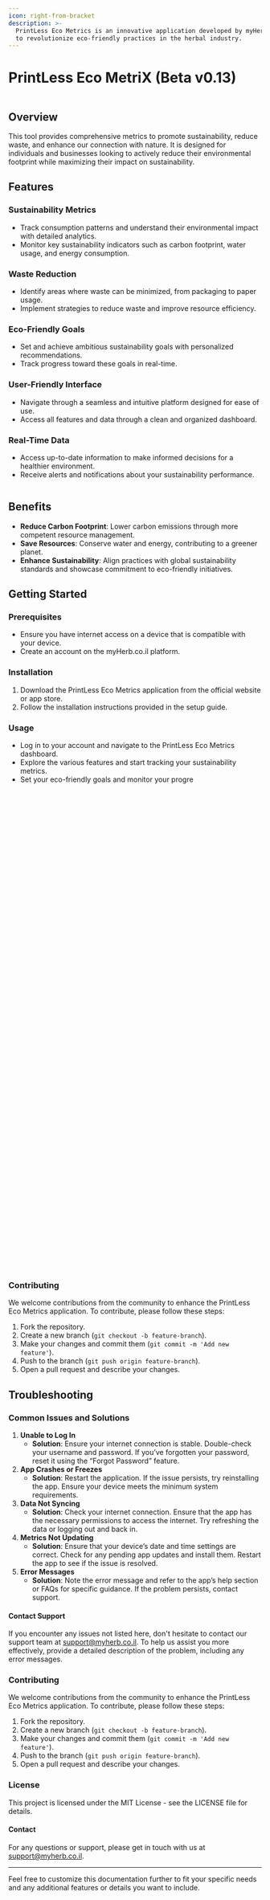 ```yaml
---
icon: right-from-bracket
description: >-
  PrintLess Eco Metrics is an innovative application developed by myHerb.co.il
  to revolutionize eco-friendly practices in the herbal industry.
---
```


# PrintLess Eco MetriX (Beta v0.13)

<figure><img src="../../../.gitbook/assets/A-112-Designer - 2024-11-09T183522.887-PrintLess Eco Metrics--myherb-app-01.jpeg" alt=""><figcaption></figcaption></figure>

## Overview

This tool provides comprehensive metrics to promote sustainability, reduce waste, and enhance our connection with nature. It is designed for individuals and businesses looking to actively reduce their environmental footprint while maximizing their impact on sustainability.

## Features

### Sustainability Metrics

* Track consumption patterns and understand their environmental impact with detailed analytics.
* Monitor key sustainability indicators such as carbon footprint, water usage, and energy consumption.

### Waste Reduction

* Identify areas where waste can be minimized, from packaging to paper usage.
* Implement strategies to reduce waste and improve resource efficiency.

### Eco-Friendly Goals

* Set and achieve ambitious sustainability goals with personalized recommendations.
* Track progress toward these goals in real-time.

### User-Friendly Interface

* Navigate through a seamless and intuitive platform designed for ease of use.
* Access all features and data through a clean and organized dashboard.

### Real-Time Data

* Access up-to-date information to make informed decisions for a healthier environment.
* Receive alerts and notifications about your sustainability performance.

<figure><img src="../../../.gitbook/assets/A-11-Designer - 2024-11-09T183233.148-PrintLess Eco Metrics--myherb-app-01.jpeg" alt=""><figcaption></figcaption></figure>

## Benefits

* **Reduce Carbon Footprint**: Lower carbon emissions through more competent resource management.
* **Save Resources**: Conserve water and energy, contributing to a greener planet.
* **Enhance Sustainability**: Align practices with global sustainability standards and showcase commitment to eco-friendly initiatives.

## Getting Started

### Prerequisites

* Ensure you have internet access on a device that is compatible with your device.
* Create an account on the myHerb.co.il platform.

### Installation

1. Download the PrintLess Eco Metrics application from the official website or app store.
2. Follow the installation instructions provided in the setup guide.

### Usage

* Log in to your account and navigate to the PrintLess Eco Metrics dashboard.
* Explore the various features and start tracking your sustainability metrics.
* Set your eco-friendly goals and monitor your progre

<div>

<figure><img src="../../../.gitbook/assets/r33.jpeg" alt=""><figcaption></figcaption></figure>

 

<figure><img src="../../../.gitbook/assets/Azure services usage 1.jpeg" alt=""><figcaption></figcaption></figure>

 

<figure><img src="../../../.gitbook/assets/_5c742bf4-d653-4e13-ac66-735c070ecdb6.jfif" alt=""><figcaption></figcaption></figure>

 

<figure><img src="../../../.gitbook/assets/Screenshot_19-10-2024_41110_app-eu1.hubspot.com.jpeg" alt=""><figcaption></figcaption></figure>

 

<figure><img src="../../../.gitbook/assets/agriculture.png" alt=""><figcaption></figcaption></figure>

 

<figure><img src="../../../.gitbook/assets/r33244.jpeg" alt=""><figcaption></figcaption></figure>

 

<figure><img src="../../../.gitbook/assets/r3324.jpeg" alt=""><figcaption></figcaption></figure>

 

<figure><img src="../../../.gitbook/assets/r332.jpeg" alt=""><figcaption></figcaption></figure>

 

<figure><img src="../../../.gitbook/assets/data-driven312.jpeg" alt=""><figcaption></figcaption></figure>

 

<figure><img src="../../../.gitbook/assets/vdata-driven3.jpeg" alt=""><figcaption></figcaption></figure>

 

<figure><img src="../../../.gitbook/assets/data-driven322.jpeg" alt=""><figcaption></figcaption></figure>

 

<figure><img src="../../../.gitbook/assets/data-driven.jpeg" alt=""><figcaption></figcaption></figure>

 

<figure><img src="../../../.gitbook/assets/community3212.jpeg" alt=""><figcaption></figcaption></figure>

 

<figure><img src="../../../.gitbook/assets/community214.jpeg" alt=""><figcaption></figcaption></figure>

 

<figure><img src="../../../.gitbook/assets/community31.jpeg" alt=""><figcaption></figcaption></figure>

 

<figure><img src="../../../.gitbook/assets/community21.jpeg" alt=""><figcaption></figcaption></figure>

 

<figure><img src="../../../.gitbook/assets/community4324f.jpeg" alt=""><figcaption></figcaption></figure>

 

<figure><img src="../../../.gitbook/assets/community4321.jpeg" alt=""><figcaption></figcaption></figure>

 

<figure><img src="../../../.gitbook/assets/community432.jpeg" alt=""><figcaption></figcaption></figure>

 

<figure><img src="../../../.gitbook/assets/community4.jpeg" alt=""><figcaption></figcaption></figure>

 

<figure><img src="../../../.gitbook/assets/future456.jpeg" alt=""><figcaption></figcaption></figure>

 

<figure><img src="../../../.gitbook/assets/future235.jpeg" alt=""><figcaption></figcaption></figure>

 

<figure><img src="../../../.gitbook/assets/future2.jpeg" alt=""><figcaption></figcaption></figure>

 

<figure><img src="../../../.gitbook/assets/future1.jpeg" alt=""><figcaption></figcaption></figure>

 

<figure><img src="../../../.gitbook/assets/collaborativeg33.jpeg" alt=""><figcaption></figcaption></figure>

 

<figure><img src="../../../.gitbook/assets/collaborative26.jpeg" alt=""><figcaption></figcaption></figure>

 

<figure><img src="../../../.gitbook/assets/collaborative43.jpeg" alt=""><figcaption></figcaption></figure>

 

<figure><img src="../../../.gitbook/assets/collaborative3241 (1).jpeg" alt=""><figcaption></figcaption></figure>

 

<figure><img src="../../../.gitbook/assets/collaborative321.jpeg" alt=""><figcaption></figcaption></figure>

 

<figure><img src="../../../.gitbook/assets/collaborative324.jpeg" alt=""><figcaption></figcaption></figure>

 

<figure><img src="../../../.gitbook/assets/collaborative32.jpeg" alt=""><figcaption></figcaption></figure>

 

<figure><img src="../../../.gitbook/assets/collaborative.jpeg" alt=""><figcaption></figcaption></figure>

 

<figure><img src="../../../.gitbook/assets/myherb323.jpeg" alt=""><figcaption></figcaption></figure>

 

<figure><img src="../../../.gitbook/assets/myherb123.jpeg" alt=""><figcaption></figcaption></figure>

 

<figure><img src="../../../.gitbook/assets/myherb31.jpeg" alt=""><figcaption></figcaption></figure>

 

<figure><img src="../../../.gitbook/assets/myherb3.jpeg" alt=""><figcaption></figcaption></figure>

 

<figure><img src="../../../.gitbook/assets/mission35.jpeg" alt=""><figcaption></figcaption></figure>

 

<figure><img src="../../../.gitbook/assets/mission32.jpeg" alt=""><figcaption></figcaption></figure>

 

<figure><img src="../../../.gitbook/assets/mission.jpeg" alt=""><figcaption></figcaption></figure>

 

<figure><img src="../../../.gitbook/assets/Designer 32(2).jpeg" alt=""><figcaption></figcaption></figure>

 

<figure><img src="../../../.gitbook/assets/Designer (232).jpeg" alt=""><figcaption></figcaption></figure>

 

<figure><img src="../../../.gitbook/assets/Designer (2)221.jpeg" alt=""><figcaption></figcaption></figure>

 

<figure><img src="../../../.gitbook/assets/Designer (2)1.jpeg" alt=""><figcaption></figcaption></figure>

 

<figure><img src="../../../.gitbook/assets/Microsoft Sustainability Manager 4.jpeg" alt=""><figcaption></figcaption></figure>

 

<figure><img src="../../../.gitbook/assets/Microsoft Sustainability Manager 2.jpeg" alt=""><figcaption></figcaption></figure>

 

<figure><img src="../../../.gitbook/assets/Microsoft Sustainability Manager 1.jpeg" alt=""><figcaption></figcaption></figure>

 

<figure><img src="../../../.gitbook/assets/Microsoft Sustainability Manager.jpeg" alt=""><figcaption></figcaption></figure>

 

<figure><img src="../../../.gitbook/assets/sustainability windows data.jpeg" alt=""><figcaption></figcaption></figure>

 

<figure><img src="../../../.gitbook/assets/sustainable dashboards.jpeg" alt=""><figcaption></figcaption></figure>

 

<figure><img src="../../../.gitbook/assets/sustainable complexes.jpeg" alt=""><figcaption></figcaption></figure>

 

<figure><img src="../../../.gitbook/assets/metrics transparent.jpeg" alt=""><figcaption></figcaption></figure>

 

<figure><img src="../../../.gitbook/assets/metrics and sustainable stats.jpeg" alt=""><figcaption></figcaption></figure>

 

<figure><img src="../../../.gitbook/assets/green shift to sustainability.jpeg" alt=""><figcaption></figcaption></figure>

 

<figure><img src="../../../.gitbook/assets/office environment.jpeg" alt=""><figcaption></figcaption></figure>

 

<figure><img src="../../../.gitbook/assets/3D model art.jpeg" alt=""><figcaption></figcaption></figure>

 

<figure><img src="../../../.gitbook/assets/microsoft sustainability flow chart.jpeg" alt=""><figcaption></figcaption></figure>

 

<figure><img src="../../../.gitbook/assets/sustainability dashboard.jpeg" alt=""><figcaption></figcaption></figure>

 

<figure><img src="../../../.gitbook/assets/sustainability manager.jpeg" alt=""><figcaption></figcaption></figure>

 

<figure><img src="../../../.gitbook/assets/3D art with sustainability.jpeg" alt=""><figcaption></figcaption></figure>

 

<figure><img src="../../../.gitbook/assets/3D art with sustainability documents.jpeg" alt=""><figcaption></figcaption></figure>

 

<figure><img src="../../../.gitbook/assets/big screen environmental data.jpeg" alt=""><figcaption></figcaption></figure>

 

<figure><img src="../../../.gitbook/assets/tablet weather impact.jpeg" alt=""><figcaption></figcaption></figure>

 

<figure><img src="../../../.gitbook/assets/This tool helps you track emissions.jpeg" alt=""><figcaption></figcaption></figure>

 

<figure><img src="../../../.gitbook/assets/Emissions Impact Dashboard.jpeg" alt=""><figcaption></figcaption></figure>

 

<figure><img src="../../../.gitbook/assets/Azure services usage.jpeg" alt=""><figcaption></figcaption></figure>

 

<figure><img src="../../../.gitbook/assets/track emissions.jpeg" alt=""><figcaption></figcaption></figure>

 

<figure><img src="../../../.gitbook/assets/Build a sustainable IT infrastructure 3.jpeg" alt=""><figcaption></figcaption></figure>

 

<figure><img src="../../../.gitbook/assets/Build a sustainable IT infrastructure 1.jpeg" alt=""><figcaption></figcaption></figure>

 

<figure><img src="../../../.gitbook/assets/Implement and Monitor.jpeg" alt=""><figcaption></figcaption></figure>

</div>

### Contributing

We welcome contributions from the community to enhance the PrintLess Eco Metrics application. To contribute, please follow these steps:

1. Fork the repository.
2. Create a new branch (`git checkout -b feature-branch`).
3. Make your changes and commit them (`git commit -m 'Add new feature'`).
4. Push to the branch (`git push origin feature-branch`).
5. Open a pull request and describe your changes.

## Troubleshooting

### Common Issues and Solutions

1. **Unable to Log In**
   * **Solution**: Ensure your internet connection is stable. Double-check your username and password. If you’ve forgotten your password, reset it using the “Forgot Password” feature.
2. **App Crashes or Freezes**
   * **Solution**: Restart the application. If the issue persists, try reinstalling the app. Ensure your device meets the minimum system requirements.
3. **Data Not Syncing**
   * **Solution**: Check your internet connection. Ensure that the app has the necessary permissions to access the internet. Try refreshing the data or logging out and back in.
4. **Metrics Not Updating**
   * **Solution**: Ensure that your device’s date and time settings are correct. Check for any pending app updates and install them. Restart the app to see if the issue is resolved.
5. **Error Messages**
   * **Solution**: Note the error message and refer to the app’s help section or FAQs for specific guidance. If the problem persists, contact support.

#### Contact Support

If you encounter any issues not listed here, don't hesitate to contact our support team at support@myherb.co.il. To help us assist you more effectively, provide a detailed description of the problem, including any error messages.

### Contributing

We welcome contributions from the community to enhance the PrintLess Eco Metrics application. To contribute, please follow these steps:

1. Fork the repository.
2. Create a new branch (`git checkout -b feature-branch`).
3. Make your changes and commit them (`git commit -m 'Add new feature'`).
4. Push to the branch (`git push origin feature-branch`).
5. Open a pull request and describe your changes.

### License

This project is licensed under the MIT License - see the LICENSE file for details.

#### Contact

For any questions or support, please get in touch with us at support@myherb.co.il.

***

Feel free to customize this documentation further to fit your specific needs and any additional features or details you want to include.
